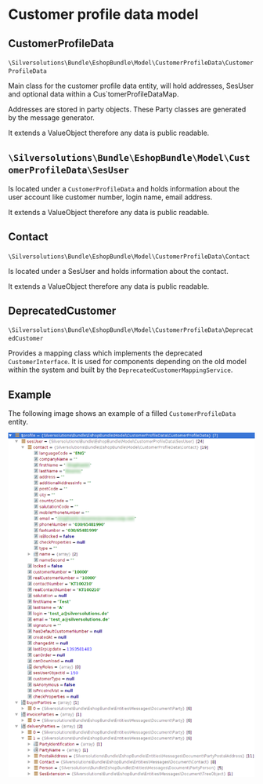 # Customer profile data model

## CustomerProfileData

`\Silversolutions\Bundle\EshopBundle\Model\CustomerProfileData\CustomerProfileData`

Main class for the customer profile data entity, will hold addresses, SesUser and optional data within a Cus`tomerProfileDataMap.

Addresses are stored in party objects. These Party classes are generated by the message generator.

It extends a ValueObject therefore any data is public readable.

## `\Silversolutions\Bundle\EshopBundle\Model\CustomerProfileData\SesUser`

Is located under a `CustomerProfileData` and holds information about the user account like customer number, login name, email address.

It extends a  ValueObject therefore any data is public readable.

## Contact

`\Silversolutions\Bundle\EshopBundle\Model\CustomerProfileData\Contact`

Is located under a SesUser and holds information about the contact.

It extends a  ValueObject therefore any data is public readable.

## DeprecatedCustomer

`\Silversolutions\Bundle\EshopBundle\Model\CustomerProfileData\DeprecatedCustomer`

Provides a mapping class which implements the deprecated `CustomerInterface`. It is used for components depending on the old model within the system and built by the `DeprecatedCustomerMappingService`.

## Example

The following image shows an example of a filled `CustomerProfileData` entity.

![](../../../img/customer_3.png)
